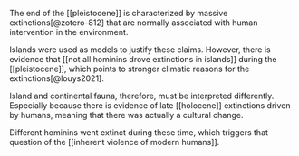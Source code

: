 The end of the [[pleistocene]] is characterized by massive extinctions[@zotero-812] that are normally associated with human intervention in the environment. 

Islands were used as models to justify these claims. However, there is evidence that [[not all hominins drove extinctions in islands]] during the [[pleistocene]], which points to stronger climatic reasons for the extinctions[@louys2021]. 

Island and continental fauna, therefore, must be interpreted differently. Especially because there is evidence of late [[holocene]] extinctions driven by humans, meaning that there was actually a cultural change. 

Different hominins went extinct during these time, which triggers that question of the [[inherent violence of modern humans]]. 